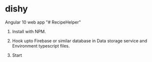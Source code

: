 # dishy
Angular 10 web app 
"# RecipeHelper" 


1. Install with NPM.

2. Hook upto Firebase or similar database in Data storage service and Environment typescript files.

3. Start
